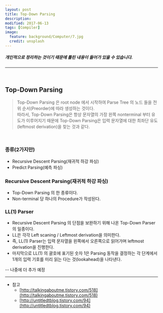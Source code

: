 ```yaml
---
layout: post
title: Top-Down Parsing 
description:
modified: 2017-06-13
tags: [Compiler]
image:
  feature: background/Computer/7.jpg
  credit: unsplash
---
```

##### 개인적으로 정리하는 것이기 때문에 틀린 내용이 들어가 있을 수 있습니다.
---
<br/>

## Top-Down Parsing
> Top-Down Parsing 은 root node 에서 시작하여 Parse Tree 의 노드 들을 전위 순서(Preorder)에 따라 생성하는 것이다.  
> 따라서, Top-Down Parsing은 항상 문자열의 가장 왼쪽 nonterminal 부터 유도가 이루어지기 때문에 Top-Down Parsing은 입력 문자열에 대한 최좌단 유도(leftmost derivation)을 찾는 것과 같다.
<br/>

### 종류(2가지만)
* Recursive Descent Parsing(재귀적 하강 파싱)
* Predict Parsing(예측 파싱)

### Recursive Descent Parsing(재귀적 하강 파싱)
* Top-Down Parsing 의 한 종류이다.  
* Non-terminal 당 하나의 Procedure가 작성된다.

### LL(1) Parser
* Recursive Descent Parsing 의 단점을 보완하기 위해 나온 Top-Down Parser의 일종이다.  
* LL은 각각 Left scaning / Leftmost derivation을 의미한다.  
* 즉, LL(1) Parser는 입력 문자열을 왼쪽에서 오른쪽으로 읽어가며 leftmost derivation을 진행한다.  
* 마지막으로 LL(1) 의 괄호에 표기된 숫자 1은 Parsing 동작을 결정하는 각 단계에서 1개의 입력 기호를 미리 읽는 다는 것(lookahead)을 나타낸다. 

-- 나중에 더 추가 예정

---
* 참고
    * [http://talkingaboutme.tistory.com/518](http://talkingaboutme.tistory.com/518)
    * [http://untitledtblog.tistory.com/94](http://untitledtblog.tistory.com/94)
